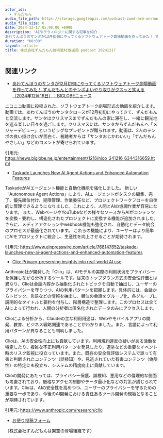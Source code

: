 ```yaml
---
actor_ids:
  - ずんだもん
audio_file_path: https://storage.googleapis.com/podcast-zund-arm-on/audio/株式会社ずんだもん技術室AI放送局_podcast_20241217.mp3
audio_file_size: 0
date: 2024-12-17 05:00:00 +0900
description: 'AIやテクノロジーに関する記事を紹介  
あわてんぼうのサンタが12月初旬にやってくるソフトウェアトーク劇場動画を作ってみた！ ずんだもんとのテンポよいやり取りがクスッと笑える（2024年12月16日）｜BIGLOBEニュース、Taskade Launches New AI Agent Actions and Enhanced Automation Features、Clio: Privacy-preserving insights into real-world AI use'
duration: "00:00"
layout: article
title: 株式会社ずんだもん技術室AI放送局 podcast 20241217
---
```


## 関連リンク


- [あわてんぼうのサンタが12月初旬にやってくるソフトウェアトーク劇場動画を作ってみた！ ずんだもんとのテンポよいやり取りがクスッと笑える（2024年12月16日）｜BIGLOBEニュース](https://news.biglobe.ne.jp/entertainment/1216/nico_241216_6344316659.html)  


ニコニコ動画に投稿された、ソフトウェアトーク劇場形式の動画を紹介します。動画では、あわてんぼうのサンタクロースが12月初旬にやってきて、ずんだもんと交流します。サンタはクリスマスまでずんだもんの家に滞在し、一緒に観光地を巡る楽しい日々を過ごします。クリスマスには、サンタからずんだもんへ「メジャーデビュー」というビッグなプレゼントが贈られます。動画は、2人のテンポの良い掛け合いが面白く、視聴者からは「サンタおじかわいい」「ずんだもんやさしい」などのコメントが寄せられています。


引用元: https://news.biglobe.ne.jp/entertainment/1216/nico_241216_6344316659.html


- [Taskade Launches New AI Agent Actions and Enhanced Automation Features](https://www.einpresswire.com/article/768147652/taskade-launches-new-ai-agent-actions-and-enhanced-automation-features)  


TaskadeがAIエージェント機能と自動化機能を強化しました。
新しい「Autonomous Agent Actions」により、AIエージェントがタスクの編集、完了、優先順位付け、期限管理、作業委任など、プロジェクトワークフローを自律的に管理できるようになりました。これにより、人間とAIの協調作業が容易になります。
また、WebページやYouTubeなどの様々なソースからAIがコンテンツを変換・要約し、構造化されたプロジェクトに変換する機能が追加されました。
さらに、メディアアクションやwebhook機能も強化され、自動化とデータ統合のプロセスが最適化されています。
これらの機能により、ユーザーはより簡単にAIをプロジェクトに統合し、生産性を向上させることが期待されます。


引用元: https://www.einpresswire.com/article/768147652/taskade-launches-new-ai-agent-actions-and-enhanced-automation-features


- [Clio: Privacy-preserving insights into real-world AI use](https://www.anthropic.com/research/clio)  


Anthropic社が開発した「Clio」は、AIモデルの実際の利用状況をプライバシーを保護しながら分析するツールです。従来のトップダウン方式の安全性評価とは異なり、Clioは会話内容から抽象化されたトピックを自動で抽出し、ユーザーのプライバシーを守りつつ、AIの利用パターンを把握します。具体的には、会話からトピック、言語などの情報を抽出し、類似の会話をグループ化、各グループに説明的なタイトルと要約を付与し、階層構造で整理します。このプロセスは全てAIによって行われ、人間の分析者は匿名化されたデータのみにアクセスします。

Clioによる分析から、Claudeの主な利用用途は、Webやモバイルアプリの開発、教育、ビジネス戦略関連であることがわかりました。また、言語によって利用パターンが異なることも判明しました。

Clioは、AIの安全性向上にも貢献しています。利用規約違反の疑いがある活動を特定したり、複雑な不正利用パターンを発見したり、選挙などの重要なイベント時のリスク監視に役立っています。また、既存の安全性評価システムで誤って有害と判断されたコンテンツ（誤検知）や、見逃されていた有害コンテンツ（偽陰性）の特定にも役立ち、システムの精度向上に貢献しています。

Clioの開発にあたっては、プライバシー保護、誤検知、悪用などの倫理的な側面も考慮されており、厳格なアクセス制御やデータ最小化などの対策が講じられています。Clioは、AIの安全性を高めつつ、ユーザーのプライバシーを守るための重要な一歩であり、今後のAI開発における責任あるツール開発の規範となることが期待されています。


引用元: https://www.anthropic.com/research/clio



- [お便り投稿フォーム](https://forms.gle/ffg4JTfqdiqK62qf9)

（株式会社ずんだもんは架空の登場組織です）
